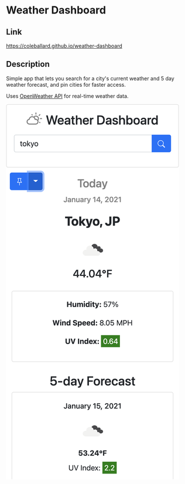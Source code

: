 # Weather Dashboard

## **Link**

https://coleballard.github.io/weather-dashboard

## **Description**

Simple app that lets you search for a city's current weather and 5 day weather forecast, and pin cities for faster access.

Uses [OpenWeather API](https://openweathermap.org/api) for real-time weather data.

![screenshot of webpage](Assets/app-screenshot.png)
